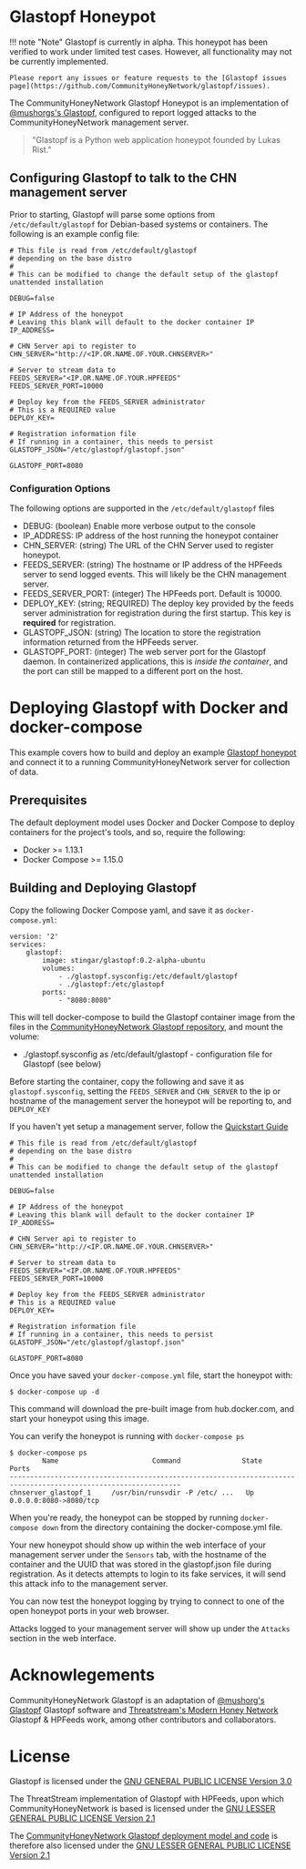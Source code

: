 Glastopf Honeypot
=================

!!! note "Note"
    Glastopf is currently in alpha. This honeypot has been verified to work under limited test cases. However, all functionality may not be currently implemented.

    Please report any issues or feature requests to the [Glastopf issues page](https://github.com/CommunityHoneyNetwork/glastopf/issues).

The CommunityHoneyNetwork Glastopf Honeypot is an implementation of [@mushorgs's Glastopf](https://github.com/mushorg/glastopf), configured to report logged attacks to the CommunityHoneyNetwork management server.

> "Glastopf is a Python web application honeypot founded by Lukas Rist."

## Configuring Glastopf to talk to the CHN management server

Prior to starting, Glastopf will parse some options from `/etc/default/glastopf` for Debian-based systems or containers. The following is an example config file:

```
# This file is read from /etc/default/glastopf
# depending on the base distro
#
# This can be modified to change the default setup of the glastopf unattended installation

DEBUG=false

# IP Address of the honeypot
# Leaving this blank will default to the docker container IP
IP_ADDRESS=

# CHN Server api to register to
CHN_SERVER="http://<IP.OR.NAME.OF.YOUR.CHNSERVER>"

# Server to stream data to
FEEDS_SERVER="<IP.OR.NAME.OF.YOUR.HPFEEDS"
FEEDS_SERVER_PORT=10000

# Deploy key from the FEEDS_SERVER administrator
# This is a REQUIRED value
DEPLOY_KEY=

# Registration information file
# If running in a container, this needs to persist
GLASTOPF_JSON="/etc/glastopf/glastopf.json"

GLASTOPF_PORT=8080
```

### Configuration Options

The following options are supported in the `/etc/default/glastopf` files

* DEBUG: (boolean) Enable more verbose output to the console
* IP_ADDRESS: IP address of the host running the honeypot container
* CHN_SERVER: (string) The URL of the CHN Server used to register honeypot.
* FEEDS_SERVER: (string) The hostname or IP address of the HPFeeds server to send logged events.  This will likely be the CHN management server.
* FEEDS_SERVER_PORT: (integer) The HPFeeds port.  Default is 10000.
* DEPLOY_KEY: (string; REQUIRED) The deploy key provided by the feeds server administration for registration during the first startup.  This key is **required** for registration.
* GLASTOPF_JSON: (string) The location to store the registration information returned from the HPFeeds server.
* GLASTOPF_PORT: (integer) The web server port for the Glastopf daemon. In containerized applications, this is _inside the container_, and the port can still be mapped to a different port on the host.

# Deploying Glastopf with Docker and docker-compose

This example covers how to build and deploy an example [Glastopf honeypot](https://github.com/mushorg/glastopf) and connect it to a running CommunityHoneyNetwork server for collection of data.

## Prerequisites

The default deployment model uses Docker and Docker Compose to deploy containers for the project's tools, and so, require the following:

* Docker >= 1.13.1
* Docker Compose >= 1.15.0

## Building and Deploying Glastopf

Copy the following Docker Compose yaml, and save it as `docker-compose.yml`:

```
version: '2'
services:
    glastopf:
        image: stingar/glastopf:0.2-alpha-ubuntu
        volumes:
            - ./glastopf.sysconfig:/etc/default/glastopf
            - ./glastopf:/etc/glastopf
        ports:
            - "8080:8080"
```

This will tell docker-compose to build the Glastopf container image from the files in the [CommunityHoneyNetwork Glastopf repository](https://github.com/CommunityHoneyNetwork/glastopf), and mount the volume:

* ./glastopf.sysconfig as /etc/default/glastopf - configuration file for Glastopf (see below)

Before starting the container, copy the following and save it as `glastopf.sysconfig`, setting the `FEEDS_SERVER` and `CHN_SERVER` to the ip or hostname of the management server the honeypot will be reporting to, and `DEPLOY_KEY`

If you haven't yet setup a management server, follow the [Quickstart Guide](quickstart.md)

```
# This file is read from /etc/default/glastopf
# depending on the base distro
#
# This can be modified to change the default setup of the glastopf unattended installation

DEBUG=false

# IP Address of the honeypot
# Leaving this blank will default to the docker container IP
IP_ADDRESS=

# CHN Server api to register to
CHN_SERVER="http://<IP.OR.NAME.OF.YOUR.CHNSERVER>"

# Server to stream data to
FEEDS_SERVER="<IP.OR.NAME.OF.YOUR.HPFEEDS"
FEEDS_SERVER_PORT=10000

# Deploy key from the FEEDS_SERVER administrator
# This is a REQUIRED value
DEPLOY_KEY=

# Registration information file
# If running in a container, this needs to persist
GLASTOPF_JSON="/etc/glastopf/glastopf.json"

GLASTOPF_PORT=8080
```

Once you have saved your `docker-compose.yml` file, start the honeypot with:

    $ docker-compose up -d

This command will download the pre-built image from hub.docker.com, and start your honeypot using this image.
    
You can verify the honeypot is running with `docker-compose ps`

    $ docker-compose ps
            Name                       Command               State                    Ports
    ----------------------------------------------------------------------------------------------------------------
    chnserver_glastopf_1     /usr/bin/runsvdir -P /etc/ ...   Up               0.0.0.0:8080->8080/tcp
    
When you're ready, the honeypot can be stopped by running `docker-compose down` from the directory containing the docker-compose.yml file.

Your new honeypot should show up within the web interface of your management server under the `Sensors` tab, with the hostname of the container and the UUID that was stored in the glastopf.json file during registration. As it detects attempts to login to its fake services, it will send this attack info to the management server.

You can now test the honeypot logging by trying to connect to one of the open honeypot ports in your web browser.

Attacks logged to your management server will show up under the `Attacks` section in the web interface.

# Acknowlegements

CommunityHoneyNetwork Glastopf is an adaptation of [@mushorg's Glastopf](https://github.com/mushorg/glastopf/) Glastopf software and [Threatstream's Modern Honey Network](https://threatstream.github.io/mhn/) Glastopf & HPFeeds work, among other contributors and collaborators.

# License

Glastopf is licensed under the [GNU GENERAL PUBLIC LICENSE Version 3.0](https://github.com/mushorg/glastopf/blob/master/GPL)

The ThreatStream implementation of Glastopf with HPFeeds, upon which CommunityHoneyNetwork is based is licensed under the [GNU LESSER GENERAL PUBLIC LICENSE Version 2.1](https://raw.githubusercontent.com/threatstream/mhn/master/LICENSE)

The [CommunityHoneyNetwork Glastopf deployment model and code](https://github.com/CommunityHoneyNetwork/glastopf) is therefore also licensed under the [GNU LESSER GENERAL PUBLIC LICENSE Version 2.1](https://raw.githubusercontent.com/CommunityHoneyNetwork/glastopf/master/LICENSE)

    